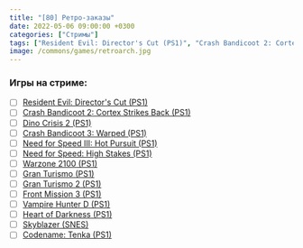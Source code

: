 ```yaml
---
title: "[80] Ретро-заказы"
date: 2022-05-06 09:00:00 +0300
categories: ["Стримы"]
tags: ["Resident Evil: Director's Cut (PS1)", "Crash Bandicoot 2: Cortex Strikes Back (PS1)", "Dino Crisis 2 (PS1)", "Crash Bandicoot 3: Warped (PS1)", "Need for Speed III: Hot Pursuit (PS1)", "Need for Speed: High Stakes (PS1)", "Warzone 2100 (PS1)", "Gran Turismo (PS1)", "Gran Turismo 2 (PS1)", "Front Mission 3 (PS1)", "Vampire Hunter D (PS1)", "Heart of Darkness (PS1)", "Skyblazer (SNES)", "Codename: Tenka (PS1)"]
image: /commons/games/retroarch.jpg
---
```


### Игры на стриме:
+ [ ] [Resident Evil: Director's Cut (PS1)](/tags/resident-evil-director-s-cut-ps1)
+ [ ] [Crash Bandicoot 2: Cortex Strikes Back (PS1)](/tags/crash-bandicoot-2-cortex-strikes-back-ps1)
+ [ ] [Dino Crisis 2 (PS1)](/tags/dino-crisis-2-ps1)
+ [ ] [Crash Bandicoot 3: Warped (PS1)](/tags/crash-bandicoot-3-warped-ps1)
+ [ ] [Need for Speed III: Hot Pursuit (PS1)](/tags/need-for-speed-iii-hot-pursuit-ps1)
+ [ ] [Need for Speed: High Stakes (PS1)](/tags/need-for-speed-high-stakes-ps1)
+ [ ] [Warzone 2100 (PS1)](/tags/warzone-2100-ps1)
+ [ ] [Gran Turismo (PS1)](/tags/gran-turismo-ps1)
+ [ ] [Gran Turismo 2 (PS1)](/tags/gran-turismo-2-ps1)
+ [ ] [Front Mission 3 (PS1)](/tags/front-mission-3-ps1)
+ [ ] [Vampire Hunter D (PS1)](/tags/vampire-hunter-d-ps1)
+ [ ] [Heart of Darkness (PS1)](/tags/heart-of-darkness-ps1)
+ [ ] [Skyblazer (SNES)](/tags/skyblazer-snes)
+ [ ] [Codename: Tenka (PS1)](/tags/codename-tenka-ps1)
